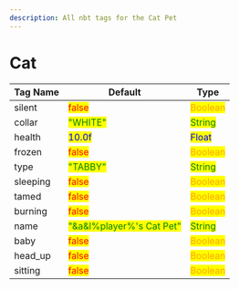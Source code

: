 ```yaml
---
description: All nbt tags for the Cat Pet
---
```



# Cat

| Tag Name     | Default                                                            | Type                                         |
| ------------ | ------------------------------------------------------------------ | -------------------------------------------- |
| silent | <mark style="color:red;">false</mark> | <mark style="color:orange;">Boolean</mark> |
| collar | <mark style="color:green;">"WHITE"</mark> | <mark style="color:green;">String</mark> |
| health | <mark style="color:blue;">10.0f</mark> | <mark style="color:blue;">Float</mark> |
| frozen | <mark style="color:red;">false</mark> | <mark style="color:orange;">Boolean</mark> |
| type | <mark style="color:green;">"TABBY"</mark> | <mark style="color:green;">String</mark> |
| sleeping | <mark style="color:red;">false</mark> | <mark style="color:orange;">Boolean</mark> |
| tamed | <mark style="color:red;">false</mark> | <mark style="color:orange;">Boolean</mark> |
| burning | <mark style="color:red;">false</mark> | <mark style="color:orange;">Boolean</mark> |
| name | <mark style="color:green;">"&a&l%player%'s Cat Pet"</mark> | <mark style="color:green;">String</mark> |
| baby | <mark style="color:red;">false</mark> | <mark style="color:orange;">Boolean</mark> |
| head_up | <mark style="color:red;">false</mark> | <mark style="color:orange;">Boolean</mark> |
| sitting | <mark style="color:red;">false</mark> | <mark style="color:orange;">Boolean</mark> |
